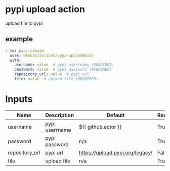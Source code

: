 # pypi upload action

upload file to pypi

## example

```yaml
- id: pypi-upload
  uses: wtnb75/actions/pypi-upload@main
  with:
    username: value  # pypi userrname (REQUIRED)
    password: value  # pypi password (REQUIRED)
    repository_url: value  # pypi url
    file: value  # upload file (REQUIRED)
```

# Inputs

| Name | Description | Default | Required |
|------|-------------|---------|----------|
| username | pypi userrname | ${{ github.actor }} | True |
| password | pypi password | n/a | True |
| repository_url | pypi url | https://upload.pypi.org/legacy/ | False |
| file | upload file | n/a | True |
